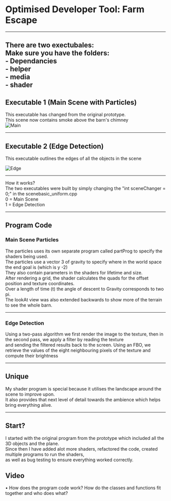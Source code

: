 # Optimised Developer Tool: Farm Escape<br/>
---

There are two exectubales:<br/>
	Make sure you have the folders:<br/>
		- Dependancies<br/>
		- helper<br/>
		- media<br/>
		- shader<br/>
---

## Executable 1 (Main Scene with Particles)<br/>

This executable has changed from the original prototype.<br/>
This scene now contains smoke above the barn's chimney<br/>
![Main](https://user-images.githubusercontent.com/55700937/169722992-eee0af3f-2baf-4fd1-9cd7-72a97cdeb330.gif)

---

## Executable 2 (Edge Detection)<br/>
This executable outlines the edges of all the objects in the scene<br/>

![Edge](https://user-images.githubusercontent.com/55700937/169722892-805a23da-5fee-4437-8ce3-39c523e76150.gif)

---
How it works?<br/>
The two executables were built by simply changing the "int sceneChanger = 0;" in the scenebasic_uniform.cpp<br/>
0 = Main Scene<br/>
1 = Edge Detection<br/>

---

## Program Code<br/>
### Main Scene Particles<br/>
The particles uses its own separate program called partProg to specify the shaders being used.<br/>
The particles use a vector 3 of gravity to specify where in the world space the end goal is (which is y -2)<br/>
They also contain parameters in the shaders for lifetime and size.<br/>
After rendering a grid, the shader calculates the quads for the offset position and texture coordinates.<br/>
Over a length of time (t) the angle of descent to Gravity corresponds to two pi.<br/>
The lookAt view was also extended backwards to show more of the terrain to see the whole barn.<br/>

---
### Edge Detection<br/>
Using a two-pass algorithm we first render the image to the texture, then in the second pass, we apply a filter by reading the texture<br/>
and sending the filtered results back to the screen. Using an FBO, we retrieve the values of the eight neighbouring pixels of the texture and compute their brightness<br/>


---
## Unique<br/>
My shader program is special because it utilises the landscape around the scene to improve upon.<br/>
It also provides that next level of detail towards the ambience which helps bring everything alive. <br/>


---

## Start?<br/>
I started with the original program from the prototype which included all the 3D objects and the plane.<br/>
Since then I have added alot more shaders, refactored the code, created multiple programs to run the shaders,<br/>
as well as bug testing to ensure everything worked correctly.<br/>


## Video<br/>

• How does the program code work? How do the classes and functions fit together and who
does what?


